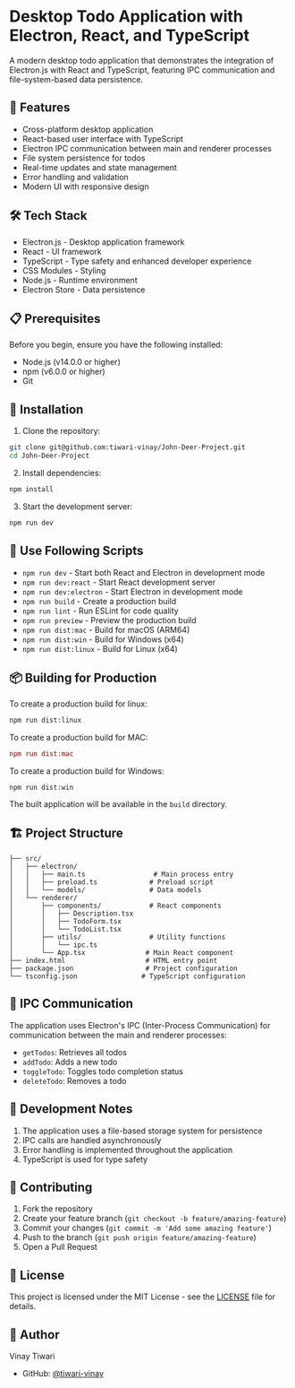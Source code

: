 # Desktop Todo Application with Electron, React, and TypeScript

A modern desktop todo application that demonstrates the integration of Electron.js with React and TypeScript, featuring IPC communication and file-system-based data persistence.

## 🚀 Features

- Cross-platform desktop application
- React-based user interface with TypeScript
- Electron IPC communication between main and renderer processes
- File system persistence for todos
- Real-time updates and state management
- Error handling and validation
- Modern UI with responsive design

## 🛠️ Tech Stack

- Electron.js - Desktop application framework
- React - UI framework
- TypeScript - Type safety and enhanced developer experience
- CSS Modules - Styling
- Node.js - Runtime environment
- Electron Store - Data persistence

## 📋 Prerequisites

Before you begin, ensure you have the following installed:

- Node.js (v14.0.0 or higher)
- npm (v6.0.0 or higher)
- Git

## 🔧 Installation

1. Clone the repository:

```bash
git clone git@github.com:tiwari-vinay/John-Deer-Project.git
cd John-Deer-Project
```

2. Install dependencies:

```bash
npm install
```

3. Start the development server:

```bash
npm run dev
```

## 📜 Use Following Scripts

- `npm run dev` - Start both React and Electron in development mode
- `npm run dev:react` - Start React development server
- `npm run dev:electron` - Start Electron in development mode
- `npm run build` - Create a production build
- `npm run lint` - Run ESLint for code quality
- `npm run preview` - Preview the production build
- `npm run dist:mac` - Build for macOS (ARM64)
- `npm run dist:win` - Build for Windows (x64)
- `npm run dist:linux` - Build for Linux (x64)

## 📦 Building for Production

To create a production build for linux:

```bash
npm run dist:linux
```
To create a production build for MAC:

```mac
npm run dist:mac
```
To create a production build for Windows:

```win
npm run dist:win
```

The built application will be available in the `build` directory.

## 🏗️ Project Structure

```
├── src/
│   ├── electron/
│   │   ├── main.ts                 # Main process entry
│   │   ├── preload.ts             # Preload script
│   │   └── models/                # Data models
│   └── renderer/
│       ├── components/            # React components
│       │   ├── Description.tsx
│       │   ├── TodoForm.tsx
│       │   └── TodoList.tsx
│       ├── utils/                 # Utility functions
│       │   └── ipc.ts
│       └── App.tsx               # Main React component
├── index.html                    # HTML entry point
├── package.json                  # Project configuration
└── tsconfig.json                # TypeScript configuration
```

## 🔄 IPC Communication

The application uses Electron's IPC (Inter-Process Communication) for communication between the main and renderer processes:

- `getTodos`: Retrieves all todos
- `addTodo`: Adds a new todo
- `toggleTodo`: Toggles todo completion status
- `deleteTodo`: Removes a todo

## 📝 Development Notes

1. The application uses a file-based storage system for persistence
2. IPC calls are handled asynchronously
3. Error handling is implemented throughout the application
4. TypeScript is used for type safety

## 🤝 Contributing

1. Fork the repository
2. Create your feature branch (`git checkout -b feature/amazing-feature`)
3. Commit your changes (`git commit -m 'Add some amazing feature'`)
4. Push to the branch (`git push origin feature/amazing-feature`)
5. Open a Pull Request

## 📄 License

This project is licensed under the MIT License - see the [LICENSE](LICENSE) file for details.

## 👤 Author

Vinay Tiwari

- GitHub: [@tiwari-vinay](https://github.com/tiwari-vinay)